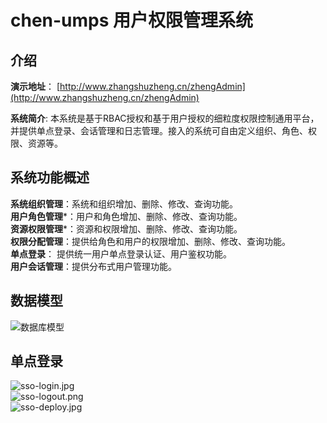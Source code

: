 # chen-umps 用户权限管理系统

## 介绍

**演示地址**： [http://www.zhangshuzheng.cn/zhengAdmin](http://www.zhangshuzheng.cn/zhengAdmin)

**系统简介**: 本系统是基于RBAC授权和基于用户授权的细粒度权限控制通用平台，并提供单点登录、会话管理和日志管理。接入的系统可自由定义组织、角色、权限、资源等。

## 系统功能概述

**系统组织管理**：系统和组织增加、删除、修改、查询功能。  
**用户角色管理***：用户和角色增加、删除、修改、查询功能。  
**资源权限管理***：资源和权限增加、删除、修改、查询功能。  
**权限分配管理**：提供给角色和用户的权限增加、删除、修改、查询功能。  
**单点登录**： 提供统一用户单点登录认证、用户鉴权功能。  
**用户会话管理**：提供分布式用户管理功能。  


## 数据模型
![数据库模型](chen-umps-server/src/main/webapp/resources/chen-umps-datamodel.jpg)

## 单点登录
![sso-login.jpg](chen-umps-server/src/main/webapp/resources/sso-login.jpg)  
![sso-logout.png](chen-umps-server/src/main/webapp/respurces/sso-logout.png)  
![sso-deploy.jpg](chen-umps-server/src/main/webapp/resources/sso-deploy.jpg)
